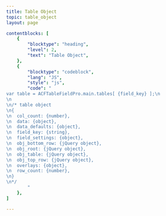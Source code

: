 ```yaml
---
title: Table Object
topic: table_object
layout: page

contentblocks: [
	{
		"blocktype": "heading",
		"level": 2,
		"text": "Table Object",
	},
	{
		"blocktype": "codeblock",
		"lang": "JS",
		"style": "js",
		"code": "
var table = ACFTableFieldPro.main.tables[ {field_key} ];\n
\n
\n/* table object
\n{
\n	col_count: {number},
\n	data: {object},
\n	data_defaults: {object},
\n	field_key: {string},
\n	field_settings: {object},
\n	obj_bottom_row: {jQuery object},
\n	obj_root: {jQuery object},
\n	obj_table: {jQuery object},
\n	obj_top_row: {jQuery object},
\n	overlays: {object},
\n	row_count: {number},
\n}
\n*/
		"
	},
]

---
```

